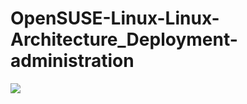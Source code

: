 # OpenSUSE-Linux-Linux-Architecture_Deployment-administration
[![](https://github.com/nu11secur1ty/OpenSUSE-Architecture/blob/master/photo/Opensuse_logo.png)](https://www.opensuse.org/)
